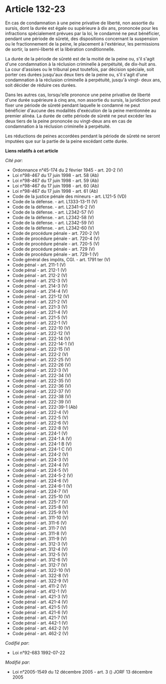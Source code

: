 # Article 132-23

En cas de condamnation à une peine privative de liberté, non assortie du sursis, dont la durée est égale ou supérieure à dix
ans, prononcée pour les infractions spécialement prévues par la loi, le condamné ne peut bénéficier, pendant une période de
sûreté, des dispositions concernant la suspension ou le fractionnement de la peine, le placement à l'extérieur, les
permissions de sortir, la semi-liberté et la libération conditionnelle.

La durée de la période de sûreté est de la moitié de la peine ou, s'il s'agit d'une condamnation à la réclusion criminelle à
perpétuité, de dix-huit ans. La cour d'assises ou le tribunal peut toutefois, par décision spéciale, soit porter ces durées
jusqu'aux deux tiers de la peine ou, s'il s'agit d'une condamnation à la réclusion criminelle à perpétuité, jusqu'à vingt-
deux ans, soit décider de réduire ces durées.

Dans les autres cas, lorsqu'elle prononce une peine privative de liberté d'une durée supérieure à cinq ans, non assortie du
sursis, la juridiction peut fixer une période de sûreté pendant laquelle le condamné ne peut bénéficier d'aucune des
modalités d'exécution de la peine mentionnée au premier alinéa. La durée de cette période de sûreté ne peut excéder les deux
tiers de la peine prononcée ou vingt-deux ans en cas de condamnation à la réclusion criminelle à perpétuité.

Les réductions de peines accordées pendant la période de sûreté ne seront imputées que sur la partie de la peine excédant
cette durée.

**Liens relatifs à cet article**

_Cité par_:

  - Ordonnance n°45-174 du 2 février 1945 - art. 20-2 (V)
  - Loi n°98-467 du 17 juin 1998 - art. 58 (Ab)
  - Loi n°98-467 du 17 juin 1998 - art. 59 (Ab)
  - Loi n°98-467 du 17 juin 1998 - art. 60 (Ab)
  - Loi n°98-467 du 17 juin 1998 - art. 61 (Ab)
  - Code de la justice pénale des mineurs - art. L121-5 (VD)
  - Code de la défense. - art. L1333-13-11 (V)
  - Code de la défense. - art. L2341-6-2 (V)
  - Code de la défense. - art. L2342-57 (V)
  - Code de la défense. - art. L2342-58 (V)
  - Code de la défense. - art. L2342-59 (V)
  - Code de la défense. - art. L2342-60 (V)
  - Code de procédure pénale - art. 720-2 (V)
  - Code de procédure pénale - art. 720-4 (V)
  - Code de procédure pénale - art. 720-5 (V)
  - Code de procédure pénale - art. 729 (V)
  - Code de procédure pénale - art. 729-1 (V)
  - Code général des impôts, CGI. - art. 1791 ter (V)
  - Code pénal - art. 211-1 (V)
  - Code pénal - art. 212-1 (V)
  - Code pénal - art. 212-2 (V)
  - Code pénal - art. 212-3 (V)
  - Code pénal - art. 214-3 (V)
  - Code pénal - art. 214-4 (V)
  - Code pénal - art. 221-12 (V)
  - Code pénal - art. 221-2 (V)
  - Code pénal - art. 221-3 (V)
  - Code pénal - art. 221-4 (V)
  - Code pénal - art. 221-5 (V)
  - Code pénal - art. 222-1 (V)
  - Code pénal - art. 222-10 (V)
  - Code pénal - art. 222-12 (V)
  - Code pénal - art. 222-14 (V)
  - Code pénal - art. 222-14-1 (V)
  - Code pénal - art. 222-15 (V)
  - Code pénal - art. 222-2 (V)
  - Code pénal - art. 222-25 (V)
  - Code pénal - art. 222-26 (V)
  - Code pénal - art. 222-3 (V)
  - Code pénal - art. 222-34 (V)
  - Code pénal - art. 222-35 (V)
  - Code pénal - art. 222-36 (V)
  - Code pénal - art. 222-37 (V)
  - Code pénal - art. 222-38 (V)
  - Code pénal - art. 222-39 (V)
  - Code pénal - art. 222-39-1 (Ab)
  - Code pénal - art. 222-4 (V)
  - Code pénal - art. 222-5 (V)
  - Code pénal - art. 222-6 (V)
  - Code pénal - art. 222-8 (V)
  - Code pénal - art. 224-1 (V)
  - Code pénal - art. 224-1 A (V)
  - Code pénal - art. 224-1 B (V)
  - Code pénal - art. 224-1 C (V)
  - Code pénal - art. 224-2 (V)
  - Code pénal - art. 224-3 (V)
  - Code pénal - art. 224-4 (V)
  - Code pénal - art. 224-5 (V)
  - Code pénal - art. 224-5-2 (V)
  - Code pénal - art. 224-6 (V)
  - Code pénal - art. 224-6-1 (V)
  - Code pénal - art. 224-7 (V)
  - Code pénal - art. 225-10 (V)
  - Code pénal - art. 225-7 (V)
  - Code pénal - art. 225-8 (V)
  - Code pénal - art. 225-9 (V)
  - Code pénal - art. 311-10 (V)
  - Code pénal - art. 311-6 (V)
  - Code pénal - art. 311-7 (V)
  - Code pénal - art. 311-8 (V)
  - Code pénal - art. 311-9 (V)
  - Code pénal - art. 312-3 (V)
  - Code pénal - art. 312-4 (V)
  - Code pénal - art. 312-5 (V)
  - Code pénal - art. 312-6 (V)
  - Code pénal - art. 312-7 (V)
  - Code pénal - art. 322-10 (V)
  - Code pénal - art. 322-8 (V)
  - Code pénal - art. 322-9 (V)
  - Code pénal - art. 411-2 (V)
  - Code pénal - art. 412-1 (V)
  - Code pénal - art. 421-3 (V)
  - Code pénal - art. 421-4 (V)
  - Code pénal - art. 421-5 (V)
  - Code pénal - art. 421-6 (V)
  - Code pénal - art. 421-7 (V)
  - Code pénal - art. 442-1 (V)
  - Code pénal - art. 442-2 (V)
  - Code pénal - art. 462-2 (V)

_Codifié par_:

  - Loi n°92-683 1992-07-22

_Modifié par_:

  - Loi n°2005-1549 du 12 décembre 2005 - art. 3 () JORF 13 décembre 2005
